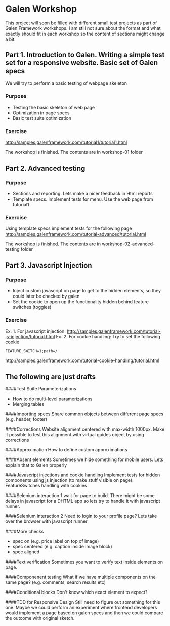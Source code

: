 Galen Workshop
========

This project will soon be filled with different small test projects as part of Galen Framework workshops.
I am still not sure about the format and what exactly should fit in each workshop so the content of sections might change a bit.

Part 1. Introduction to Galen. Writing a simple test set for a responsive website. Basic set of Galen specs
--------
We will try to perform a basic testing of webpage skeleton
### Purpose
* Testing the basic skeleton of web page
* Optimization in page specs
* Basic test suite optimization

### Exercise
http://samples.galenframework.com/tutorial1/tutorial1.html

The workshop is finished. The contents are in workshop-01 folder


Part 2. Advanced testing
------
### Purpose
* Sections and reporting. Lets make a nicer feedback in Html reports
* Template specs. Implement tests for menu. Use the web page from tutorial1

### Exercise 
Using template specs implement tests for the following page
http://samples.galenframework.com/tutorial-advanced/tutorial.html

The workshop is finished. The contents are in workshop-02-advanced-testing folder


Part 3. Javascript Injection
-----------
### Purpose
* Inject custom javascript on page to get to the hidden elements, so they could later be checked by galen
* Set the cookie to open up the functionality hidden behind feature switches (toggles)

### Exercise
Ex. 1. For javascript injection: http://samples.galenframework.com/tutorial-js-injection/tutorial.html
Ex. 2. For cookie handling: Try to set the following cookie
```
FEATURE_SWITCH=1;path=/
```
http://samples.galenframework.com/tutorial-cookie-handling/tutorial.html



The following are just drafts
----------

####Test Suite Parameterizations
* How to do multi-level paramerizations
* Merging tables

####Importing specs
Share common objects between different page specs (e.g. header, footer)

####Corrections
Website alignment centered with max-width 1000px. Make it possible to test this alignment with virtual guides object by using corrections

####Approximation
How to define custom approximations

####Absent elements
Sometimes we hide something for mobile users. Lets explain that to Galen properly

####Javascript injections and cookie handling
Implement tests for hidden components using js injection (to make stuff visible on page).
FeatureSwitches handling with cookies

####Selenium interaction 1
wait for page to build. There might be some delays in javascript for a DHTML app so lets try to handle it with javascript runner.
    
####Selenium interaction 2
Need to login to your profile page? Lets take over the browser with javascript runner

####More checks
* spec on   (e.g. price label on top of image)
* spec centered  (e.g. caption inside image block)
* spec aligned

####Text verification
Sometimes you want to verify text inside elements on page.

####Componenent testing
What if we have multiple components on the same page? (e.g. comments, search results etc)

####Conditional blocks
Don't know which exact element to expect?

####TDD for Responsive Design
Still need to figure out something for this one. Maybe we could perform an experiment where frontend developers would implement a page based on galen specs and then we could compare the outcome with original sketch.

